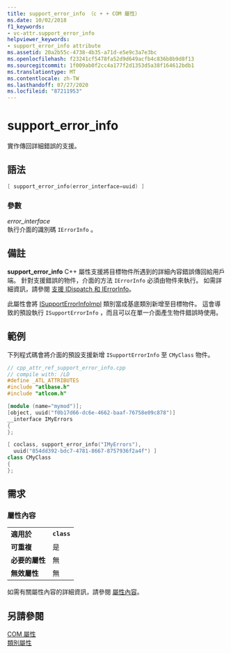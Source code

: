 ```yaml
---
title: support_error_info （c + + COM 屬性）
ms.date: 10/02/2018
f1_keywords:
- vc-attr.support_error_info
helpviewer_keywords:
- support_error_info attribute
ms.assetid: 20a2b55c-4738-4b35-a71d-e5e9c3a7e3bc
ms.openlocfilehash: f23241cf5478fa52d9d649acfb4c836b8b9d8f13
ms.sourcegitcommit: 1f009ab0f2cc4a177f2d1353d5a38f164612bdb1
ms.translationtype: MT
ms.contentlocale: zh-TW
ms.lasthandoff: 07/27/2020
ms.locfileid: "87211953"
---
```

# <a name="support_error_info"></a>support_error_info

實作傳回詳細錯誤的支援。

## <a name="syntax"></a>語法

```cpp
[ support_error_info(error_interface=uuid) ]
```

### <a name="parameters"></a>參數

*error_interface*<br/>
執行介面的識別碼 `IErrorInfo` 。

## <a name="remarks"></a>備註

**support_error_info** C++ 屬性支援將目標物件所遇到的詳細內容錯誤傳回給用戶端。 針對支援錯誤的物件，介面的方法 `IErrorInfo` 必須由物件來執行。 如需詳細資訊，請參閱 [支援 IDispatch 和 IErrorInfo](../../atl/supporting-idispatch-and-ierrorinfo.md)。

此屬性會將 [ISupportErrorInfoImpl](../../atl/reference/isupporterrorinfoimpl-class.md) 類別當成基底類別新增至目標物件。 這會導致的預設執行 `ISupportErrorInfo` ，而且可以在單一介面產生物件錯誤時使用。

## <a name="example"></a>範例

下列程式碼會將介面的預設支援新增 `ISupportErrorInfo` 至 `CMyClass` 物件。

```cpp
// cpp_attr_ref_support_error_info.cpp
// compile with: /LD
#define _ATL_ATTRIBUTES
#include "atlbase.h"
#include "atlcom.h"

[module (name="mymod")];
[object, uuid("f0b17d66-dc6e-4662-baaf-76758e09c878")]
__interface IMyErrors
{
};

[ coclass, support_error_info("IMyErrors"),
  uuid("854dd392-bdc7-4781-8667-8757936f2a4f") ]
class CMyClass
{
};
```

## <a name="requirements"></a>需求

### <a name="attribute-context"></a>屬性內容

|||
|-|-|
|**適用於**|**`class`**|
|**可重複**|是|
|**必要的屬性**|無|
|**無效屬性**|無|

如需有關屬性內容的詳細資訊，請參閱 [屬性內容](cpp-attributes-com-net.md#contexts)。

## <a name="see-also"></a>另請參閱

[COM 屬性](com-attributes.md)<br/>
[類別屬性](class-attributes.md)
